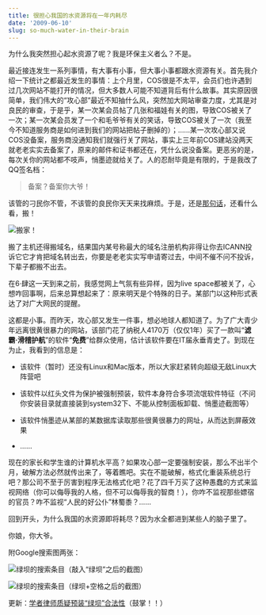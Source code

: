 ```yaml
---
title: 很担心我国的水资源将在一年内耗尽
date: '2009-06-10'
slug: so-much-water-in-their-brain
---
```


为什么我突然担心起水资源了呢？我是环保主义者么？不是。

最近接连发生一系列事情，有大事有小事，但大事小事都跟水资源有关。首先我介绍一下统计之都最近发生的事情：上个月里，COS很是不太平，会员们也许遇到过几次网站不能打开的情况，但大多数人可能不知道背后有什么故事。其实原因很简单，我们伟大的“攻心部”最近不知抽什么风，突然加大网站审查力度，尤其是对良民的审查，于是乎，某一次某会员帖了几张和福娃有关的图，导致COS被关了一次；某一次某会员发了一个和毛爷爷有关的笑话，导致COS被关了一次（我至今不知道服务商是如何进到我们的网站把帖子删掉的）；……某一次攻心部又说COS没备案，服务商没通知我们就强行关了网站，事实上三年前COS建站没两天就老老实实去备案了，原来的邮件和证书都还在，凭什么说没备案。更恶劣的是，每次关你的网站都不吱声，悄墨迹就给关了。人的忍耐毕竟是有限的，于是我改了QQ签名档：

> 备案？备案你大爷！

该管的刁民你不管，不该管的良民你天天来找麻烦。于是，还是[那句话](/cn/2009/05/turning-to-wordpress/)，还看什么看，搬！

![搬家！](https://db.yihui.org/imgur/TrIGky8.jpg)

搬了主机还得搬域名，结果国内某号称最大的域名注册机构非得让你去ICANN投诉它它才肯把域名转出去，你要是老老实实写申请寄过去，中间不催不问不投诉，下辈子都搬不出去。

在6·肆这一天到来之前，我感觉网上气氛有些异样，因为live space都被关了，心想咋回事啊，后来总算想起来了：原来明天是个特殊的日子。某部门以这种形式表达了对广大网民的提醒。

这都是小事。而昨天，攻心部又发生一件事，想必地球人都知道了。为了广大青少年远离很黄很暴力的网站，该部门花了纳税人4170万（仅仅1年）买了一款叫“**滤霸·滑稽护航**”的软件“**免费**”给群众使用，估计该软件要在IT届永垂青史了。到现在为止，我看到的信息是：

* 该软件（暂时）还没有Linux和Mac版本，所以大家赶紧转向超级无敌Linux大阵营吧

* 该软件以红头文件为保护被强制预装，软件本身符合多项流氓软件特征（不问你安装目录就直接装到system32下、不能从控制面板卸载、悄墨迹截图等）

* 该软件悄墨迹从某部的某数据库读取那些很黄很暴力的网址，从而达到屏蔽效果

* ……

现在的家长和学生谁的计算机水平高？如果攻心部一定要强制安装，那么不出半个月，破解方法必然就传出来了，等着瞧吧。实在不能破解，格式化重装系统总行吧？那公司不至于厉害到程序无法格式化吧？花了四千万买了这种愚蠢的方式来监视网络（你可以侮辱我的人格，但不可以侮辱我的智商！），你咋不监视那些嫖宿的官员？咋不监视“人民的好公仆”林蜀黍？……

回到开头，为什么我国的水资源即将耗尽？因为水全都进到某些人的脑子里了。

你娘，你大爷。

附Google搜索图两张：

![绿坝的搜索条目（敲入“绿坝”之后的截图）](https://db.yihui.org/imgur/AHxBiJU.png)

![绿坝的搜索条目（绿坝+空格之后的截图）](https://db.yihui.org/imgur/9EbGTtq.png)

更新：[学者律师质疑预装“绿坝”合法性](http://www.caijing.com.cn/2009-06-11/110182910_1.html)（鼓掌！！）
